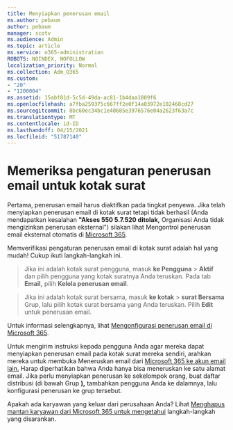 ```yaml
---
title: Menyiapkan penerusan email
ms.author: pebaum
author: pebaum
manager: scotv
ms.audience: Admin
ms.topic: article
ms.service: o365-administration
ROBOTS: NOINDEX, NOFOLLOW
localization_priority: Normal
ms.collection: Adm_O365
ms.custom:
- "20"
- "1200004"
ms.assetid: 15abf81d-5c5d-49da-ac81-1b4daa1809f6
ms.openlocfilehash: a7fba259375c667ff2e0f14a03972e102468cd27
ms.sourcegitcommit: 8bc60ec34bc1e40685e3976576e04a2623f63a7c
ms.translationtype: MT
ms.contentlocale: id-ID
ms.lasthandoff: 04/15/2021
ms.locfileid: "51787140"
---
```

# <a name="check-the-email-forwarding-settings-for-a-mailbox"></a>Memeriksa pengaturan penerusan email untuk kotak surat

Pertama, penerusan email harus diaktifkan pada tingkat penyewa. Jika telah menyiapkan penerusan email di kotak surat tetapi tidak berhasil (Anda mendapatkan kesalahan **"Akses 550 5.7.520 ditolak,** Organisasi Anda tidak mengizinkan penerusan eksternal") silakan lihat Mengontrol penerusan email eksternal otomatis di [Microsoft 365](https://docs.microsoft.com/microsoft-365/security/office-365-security/external-email-forwarding?view=o365-worldwide).

Memverifikasi pengaturan penerusan email di kotak surat adalah hal yang mudah! Cukup ikuti langkah-langkah ini.
  
> Jika ini adalah kotak surat pengguna, masuk **ke Pengguna** \> **Aktif** dan pilih pengguna yang kotak suratnya Anda teruskan. Pada tab **Email,** pilih **Kelola penerusan email**.

> Jika ini adalah kotak surat bersama, masuk **ke kotak** \> **surat Bersama** Grup, lalu pilih kotak surat bersama yang Anda teruskan. Pilih **Edit** untuk penerusan email.

Untuk informasi selengkapnya, lihat [Mengonfigurasi penerusan email di Microsoft 365](https://docs.microsoft.com/microsoft-365/admin/email/configure-email-forwarding).
  
Untuk mengirim instruksi kepada pengguna Anda agar mereka dapat menyiapkan penerusan email pada kotak surat mereka sendiri, arahkan mereka untuk membuka Meneruskan email dari [Microsoft 365 ke akun email lain.](https://support.office.com/article/Forward-email-from-Office-365-to-another-email-account-1ed4ee1e-74f8-4f53-a174-86b748ff6a0e) Harap diperhatikan bahwa Anda hanya bisa meneruskan ke satu alamat email. Jika perlu menyiapkan penerusan ke sekelompok orang, buat daftar distribusi (di bawah Grup **),** tambahkan pengguna Anda ke dalamnya, lalu konfigurasi penerusan ke grup tersebut.
  
Apakah ada karyawan yang keluar dari perusahaan Anda? Lihat [Menghapus mantan karyawan dari Microsoft 365 untuk mengetahui](https://docs.microsoft.com/microsoft-365/admin/add-users/remove-former-employee) langkah-langkah yang disarankan.